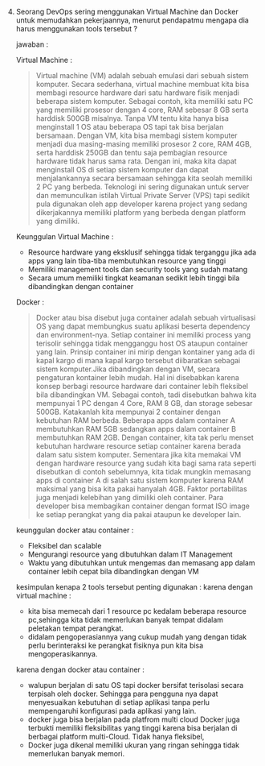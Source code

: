 4. Seorang DevOps sering menggunakan Virtual Machine dan Docker untuk memudahkan pekerjaannya, menurut pendapatmu mengapa dia harus menggunakan tools tersebut ?
   
   jawaban : 
   
   Virtual Machine :
   
   > Virtual machine (VM) adalah sebuah emulasi dari sebuah sistem komputer. Secara sederhana, virtual machine membuat kita bisa membagi resource hardware dari 
   satu hardware fisik menjadi beberapa sistem komputer. Sebagai contoh, kita memiliki satu PC yang memiliki prosesor dengan 4 core, RAM sebesar 8 GB 
   serta harddisk 500GB misalnya. Tanpa VM tentu kita hanya bisa menginstall 1 OS atau beberapa OS tapi tak bisa berjalan bersamaan. 
   Dengan VM, kita bisa membagi sistem komputer menjadi dua masing-masing memiliki prosesor 2 core,  RAM 4GB, serta harddisk 250GB dan tentu saja 
   pembagian resource hardware tidak harus sama rata. Dengan ini, maka kita dapat menginstall OS di setiap sistem komputer dan dapat menjalankannya secara bersamaan 
   sehingga kita seolah memiliki 2 PC yang berbeda.
   Teknologi ini sering digunakan untuk server dan memunculkan istilah Virtual Private Server (VPS) tapi sedikit pula digunakan oleh app developer 
   karena project yang sedang dikerjakannya memiliki platform yang berbeda dengan platform yang dimiliki.
   
   Keunggulan Virtual Machine :
   - Resource hardware yang eksklusif sehingga tidak terganggu jika ada apps yang lain tiba-tiba membutuhkan resource yang tinggi
   - Memiliki management tools dan security tools yang sudah matang
   - Secara umum memiliki tingkat keamanan sedikit lebih tinggi bila dibandingkan dengan container
   
   
   Docker :
   > Docker atau bisa disebut juga container adalah sebuah virtualisasi OS yang dapat membungkus suatu aplikasi beserta dependency dan environment-nya. 
   Setiap container ini memiliki process yang terisolir sehingga tidak mengganggu host OS ataupun container yang lain. Prinsip container ini mirip dengan kontainer 
   yang ada di kapal kargo di mana kapal kargo tersebut diibaratkan sebagai sistem komputer.Jika dibandingkan dengan VM, secara pengaturan kontainer lebih mudah. 
   Hal ini disebabkan karena konsep berbagi resource hardware dari container lebih fleksibel bila dibandingkan VM. Sebagai contoh, 
   tadi disebutkan bahwa kita mempunyai 1 PC dengan 4 Core, RAM 8 GB, dan storage sebesar 500GB. Katakanlah kita mempunyai 2 container dengan kebutuhan RAM berbeda. 
   Beberapa apps dalam container A membutuhkan RAM 5GB sedangkan apps dalam container B membutuhkan RAM 2GB. Dengan container, kita tak perlu menset kebutuhan hardware
   resource setiap container karena berada dalam satu sistem komputer. Sementara jika kita memakai VM dengan hardware resource yang sudah kita bagi sama rata seperti 
   disebutkan di contoh sebelumnya, kita tidak mungkin memasang apps di container A di salah satu sistem komputer karena RAM maksimal yang bisa kita pakai hanyalah 4GB.
   Faktor portabilitas juga menjadi kelebihan yang dimiliki oleh container. Para developer bisa membagikan container dengan format ISO image ke setiap perangkat 
   yang dia pakai ataupun ke developer lain. 
   
   keunggulan docker atau container :
   - Fleksibel dan scalable
   - Mengurangi resource yang dibutuhkan dalam IT Management
   - Waktu yang dibutuhkan untuk mengemas dan memasang app dalam container lebih cepat bila dibandingkan dengan VM
   
   kesimpulan kenapa 2 tools tersebut penting digunakan :
     karena dengan virtual machine :
      - kita bisa memecah dari 1 resource pc kedalam beberapa resource pc,sehingga kita tidak memerlukan banyak tempat didalam peletakan tempat perangkat.
      - didalam pengoperasiannya yang cukup mudah yang dengan tidak perlu berinteraksi ke perangkat fisiknya pun kita bisa mengoperasikannya.
     
     karena dengan docker atau container : 
      - walupun berjalan di satu OS tapi docker bersifat terisolasi secara terpisah oleh docker. Sehingga para pengguna nya dapat menyesuaikan kebutuhan 
        di setiap aplikasi tanpa perlu mempengaruhi konfigurasi pada aplikasi yang lain.
      - docker juga bisa berjalan pada platfrom multi cloud Docker juga terbukti memiliki fleksibilitas yang tinggi karena bisa berjalan di berbagai 
        platform multi-Cloud. Tidak hanya fleksibel, 
      - Docker juga dikenal memiliki ukuran yang ringan sehingga tidak memerlukan banyak memori.
      
